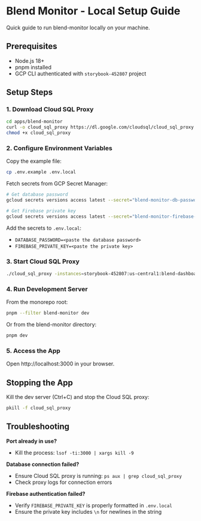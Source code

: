 # Blend Monitor - Local Setup Guide

Quick guide to run blend-monitor locally on your machine.

## Prerequisites

- Node.js 18+
- pnpm installed
- GCP CLI authenticated with `storybook-452807` project

## Setup Steps

### 1. Download Cloud SQL Proxy

```bash
cd apps/blend-monitor
curl -o cloud_sql_proxy https://dl.google.com/cloudsql/cloud_sql_proxy.darwin.amd64
chmod +x cloud_sql_proxy
```

### 2. Configure Environment Variables

Copy the example file:

```bash
cp .env.example .env.local
```

Fetch secrets from GCP Secret Manager:

```bash
# Get database password
gcloud secrets versions access latest --secret="blend-monitor-db-password" --project=storybook-452807

# Get Firebase private key
gcloud secrets versions access latest --secret="blend-monitor-firebase-key" --project=storybook-452807
```

Add the secrets to `.env.local`:

- `DATABASE_PASSWORD=<paste the database password>`
- `FIREBASE_PRIVATE_KEY=<paste the private key>`

### 3. Start Cloud SQL Proxy

```bash
./cloud_sql_proxy -instances=storybook-452807:us-central1:blend-dashboard=tcp:5433 &
```

### 4. Run Development Server

From the monorepo root:

```bash
pnpm --filter blend-monitor dev
```

Or from the blend-monitor directory:

```bash
pnpm dev
```

### 5. Access the App

Open http://localhost:3000 in your browser.

## Stopping the App

Kill the dev server (Ctrl+C) and stop the Cloud SQL proxy:

```bash
pkill -f cloud_sql_proxy
```

## Troubleshooting

**Port already in use?**

- Kill the process: `lsof -ti:3000 | xargs kill -9`

**Database connection failed?**

- Ensure Cloud SQL proxy is running: `ps aux | grep cloud_sql_proxy`
- Check proxy logs for connection errors

**Firebase authentication failed?**

- Verify `FIREBASE_PRIVATE_KEY` is properly formatted in `.env.local`
- Ensure the private key includes `\n` for newlines in the string

